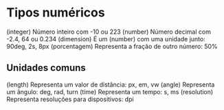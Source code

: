 # Tipos numéricos

(integer) Número inteiro com -10 ou 223
(number) Número decimal com -2.4, 64 ou 0.234
(dimension) É um (number) com uma unidade junto: 90deg, 2s, 8px
(porcentagem) Representa a fração de outro número: 50%

## Unidades comuns

(length) Representa um valor de distância: px, em, vw
(angle) Representa um ângulo: deg, rad, turn
(time) Representa um tempo: s, ms
(resolution) Representa resoluções para dispositivos: dpi
